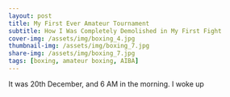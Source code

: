 ```yaml
---
layout: post
title: My First Ever Amateur Tournament
subtitle: How I Was Completely Demolished in My First Fight
cover-img: /assets/img/boxing_4.jpg
thumbnail-img: /assets/img/boxing_7.jpg
share-img: /assets/img/boxing_7.jpg
tags: [boxing, amateur boxing, AIBA]
---
```


It was 20th December, and 6 AM in the morning. I woke up 